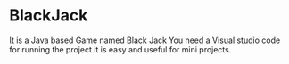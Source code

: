 # BlackJack
It is a Java based Game named Black Jack 
You need a Visual studio code for running the project it is easy and useful for mini projects.
